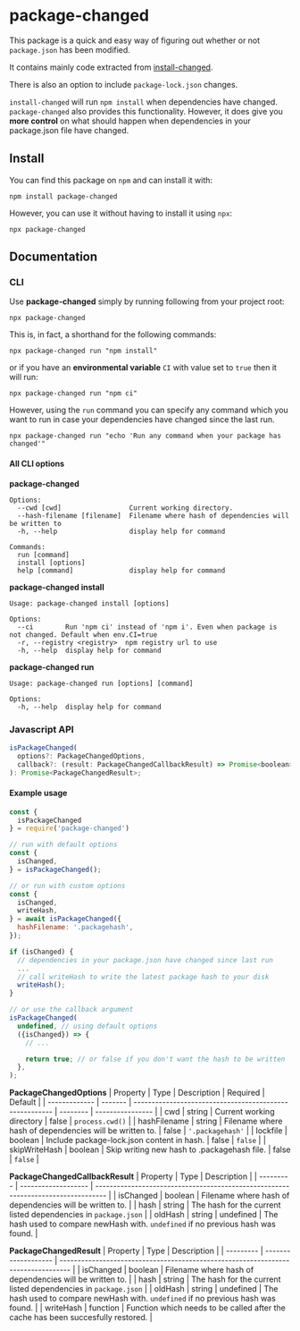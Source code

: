 # package-changed

This package is a quick and easy way of figuring out whether or not `package.json` has been modified.

It contains mainly code extracted from [install-changed](https://github.com/ninesalt/install-changed).

There is also an option to include `package-lock.json` changes.

`install-changed` will run `npm install` when dependencies have changed. `package-changed` also provides this functionality. However, it does give you **more control** on what should happen when dependencies in your package.json file have changed.

## Install

You can find this package on `npm` and can install it with:

`npm install package-changed`

However, you can use it without having to install it using `npx`:

`npx package-changed`

## Documentation

### CLI

Use **package-changed** simply by running following from your project root:

`npx package-changed`

This is, in fact, a shorthand for the following commands:

`npx package-changed run "npm install"`

or if you have an **environmental variable** `CI` with value set to `true` then it will run:

`npx package-changed run "npm ci"`

However, using the `run` command you can specify any command which you want to run in case your dependencies have changed since the last run.

```
npx package-changed run "echo 'Run any command when your package has changed'"
```

#### All CLI options

**package-changed**

```
Options:
  --cwd [cwd]                 Current working directory.
  --hash-filename [filename]  Filename where hash of dependencies will be written to
  -h, --help                  display help for command

Commands:
  run [command]
  install [options]
  help [command]              display help for command
```

**package-changed install**

```
Usage: package-changed install [options]

Options:
  --ci        Run 'npm ci' instead of 'npm i'. Even when package is not changed. Default when env.CI=true
  -r, --registry <registry>  npm registry url to use
  -h, --help  display help for command
```

**package-changed run**

```
Usage: package-changed run [options] [command]

Options:
  -h, --help  display help for command
```

### Javascript API

```javascript
isPackageChanged(
  options?: PackageChangedOptions,
  callback?: (result: PackageChangedCallbackResult) => Promise<boolean>,
): Promise<PackageChangedResult>;
```

#### Example usage
```javascript
const {
  isPackageChanged
} = require('package-changed')

// run with default options
const {
  isChanged,
} = isPackageChanged();

// or run with custom options
const {
  isChanged,
  writeHash,
} = await isPackageChanged({
  hashFilename: '.packagehash',
});

if (isChanged) {
  // dependencies in your package.json have changed since last run
  ...
  // call writeHash to write the latest package hash to your disk
  writeHash();
}

// or use the callback argument
isPackageChanged(
  undefined, // using default options
  ({isChanged}) => {
    // ...

    return true; // or false if you don't want the hash to be written
  },
);
```

**PackageChangedOptions**
| Property      | Type    | Description                                             | Required | Default          |
| ------------- | ------- | ------------------------------------------------------- | -------- | ---------------- |
| cwd           | string  | Current working directory                               | false    | `process.cwd()`  |
| hashFilename  | string  | Filename where hash of dependencies will be written to. | false    | `'.packagehash'` |
| lockfile      | boolean | Include package-lock.json content in hash.              | false    | `false`          |
| skipWriteHash | boolean | Skip writing new hash to .packagehash file.              | false    | `false`          |


**PackageChangedCallbackResult**
| Property  | Type                | Description                                                                       |
| --------- | ------------------- | --------------------------------------------------------------------------------- |
| isChanged | boolean             | Filename where hash of dependencies will be written to.                           |
| hash      | string              | The hash for the current listed dependencies in `package.json`                    |
| oldHash   | string \| undefined | The hash used to compare newHash with. `undefined` if no previous hash was found. |


**PackageChangedResult**
| Property  | Type                | Description                                                                       |
| --------- | ------------------- | --------------------------------------------------------------------------------- |
| isChanged | boolean             | Filename where hash of dependencies will be written to.                           |
| hash      | string              | The hash for the current listed dependencies in `package.json`                    |
| oldHash   | string \| undefined | The hash used to compare newHash with. `undefined` if no previous hash was found. |
| writeHash | function            | Function which needs to be called after the cache has been succesfully restored.  |



